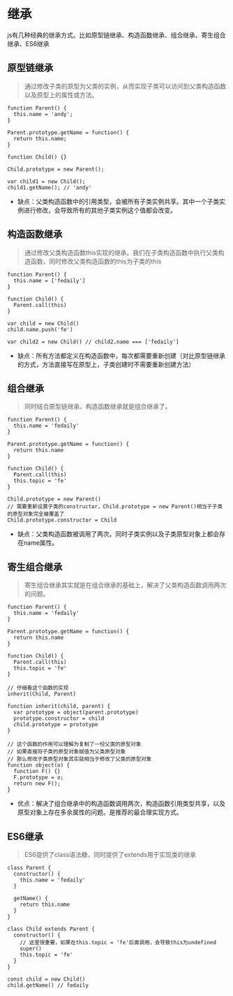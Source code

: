 # 继承

js有几种经典的继承方式。比如原型链继承、构造函数继承、组合继承、寄生组合继承、ES6继承

## 原型链继承
> 通过修改子类的原型为父类的实例，从而实现子类可以访问到父类构造函数以及原型上的属性或方法。

```
function Parent() {
  this.name = 'andy';
}

Parent.prototype.getName = function() {
  return this.name;
}

function Child() {}

Child.prototype = new Parent();

var child1 = new Child();
child1.getName(); // 'andy'
```

* 缺点：父类构造函数中的引用类型，会被所有子类实例共享。其中一个子类实例进行修改，会导致所有的其他子类实例这个值都会改变。

## 构造函数继承

> 通过修改父类构造函数this实现的继承。我们在子类构造函数中执行父类构造函数，同时修改父类构造函数的this为子类的this

```
function Parent() {
  this.name = ['fedaily']
}

function Child() {
  Parent.call(this)
}

var child = new Child()
child.name.push('fe')

var child2 = new Child() // child2.name === ['fedaily']
```
* 缺点：所有方法都定义在构造函数中，每次都需要重新创建（对比原型链继承的方式，方法直接写在原型上，子类创建时不需要重新创建方法）

## 组合继承

> 同时结合原型链继承、构造函数继承就是组合继承了。

```
function Parent() {
  this.name = 'fedaily'
}

Parent.prototype.getName = function() {
  return this.name
}

function Child() {
  Parent.call(this)
  this.topic = 'fe'
}

Child.prototype = new Parent()
// 需要重新设置子类的constructor，Child.prototype = new Parent()相当于子类的原型对象完全被覆盖了
Child.prototype.constructor = Child
```

* 缺点：父类构造函数被调用了两次。同时子类实例以及子类原型对象上都会存在name属性。

## 寄生组合继承

> 寄生组合继承其实就是在组合继承的基础上，解决了父类构造函数调用两次的问题。

```
function Parent() {
  this.name = 'fedaily'
}

Parent.prototype.getName = function() {
  return this.name
}

function Child() {
  Parent.call(this)
  this.topic = 'fe'
}

// 仔细看这个函数的实现
inherit(Child, Parent)
```
```
function inherit(child, parent) {
  var prototype = object(parent.prototype)
  prototype.constructor = child
  child.prototype = prototype
}

// 这个函数的作用可以理解为复制了一份父类的原型对象
// 如果直接将子类的原型对象赋值为父类原型对象
// 那么修改子类原型对象其实就相当于修改了父类的原型对象
function object(o) {
  function F() {}
  F.prototype = o;
  return new F();
}
```

* 优点：解决了组合继承中的构造函数调用两次，构造函数引用类型共享，以及原型对象上存在多余属性的问题。是推荐的最合理实现方式。

## ES6继承

> ES6提供了class语法糖，同时提供了extends用于实现类的继承

```
class Parent {
  constructor() {
    this.name = 'fedaily'
  }

  getName() {
    return this.name
  }
}

class Child extends Parent {
  constructor() {
    // 这里很重要，如果在this.topic = 'fe'后面调用，会导致this为undefined
    super()
    this.topic = 'fe'
  }
}

const child = new Child()
child.getName() // fedaily
```